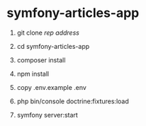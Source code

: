 # symfony-articles-app

1. git clone *rep address*

2. cd symfony-articles-app

3. composer install

4. npm install

5. copy .env.example .env

6. php bin/console doctrine:fixtures:load

7. symfony server:start
